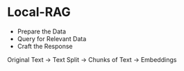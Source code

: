 # Local-RAG

- Prepare the Data
- Query for Relevant Data
- Craft the Response



Original Text 
-> Text Split 
-> Chunks of Text 
-> Embeddings
